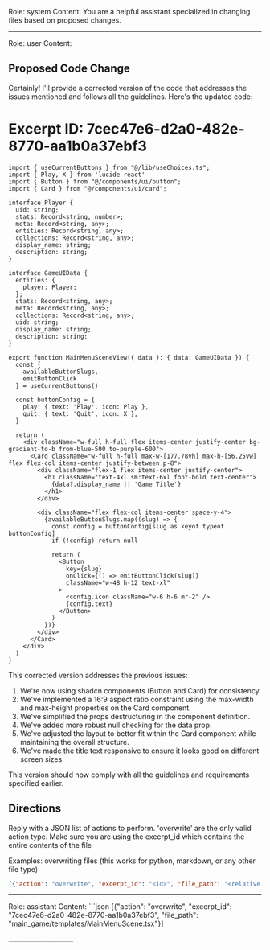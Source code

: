 Role: system
Content: You are a helpful assistant specialized in changing files based on proposed changes.
__________________
Role: user
Content: 
## Proposed Code Change
Certainly! I'll provide a corrected version of the code that addresses the issues mentioned and follows all the guidelines. Here's the updated code:

# Excerpt ID: 7cec47e6-d2a0-482e-8770-aa1b0a37ebf3
```tsx main_game/templates/MainMenuScene.tsx
import { useCurrentButtons } from "@/lib/useChoices.ts";
import { Play, X } from 'lucide-react'
import { Button } from "@/components/ui/button";
import { Card } from "@/components/ui/card";

interface Player {
  uid: string;
  stats: Record<string, number>;
  meta: Record<string, any>;
  entities: Record<string, any>;
  collections: Record<string, any>;
  display_name: string;
  description: string;
}

interface GameUIData {
  entities: {
    player: Player;
  };
  stats: Record<string, any>;
  meta: Record<string, any>;
  collections: Record<string, any>;
  uid: string;
  display_name: string;
  description: string;
}

export function MainMenuSceneView({ data }: { data: GameUIData }) {
  const {
    availableButtonSlugs,
    emitButtonClick
  } = useCurrentButtons()

  const buttonConfig = {
    play: { text: 'Play', icon: Play },
    quit: { text: 'Quit', icon: X },
  }

  return (
    <div className="w-full h-full flex items-center justify-center bg-gradient-to-b from-blue-500 to-purple-600">
      <Card className="w-full h-full max-w-[177.78vh] max-h-[56.25vw] flex flex-col items-center justify-between p-8">
        <div className="flex-1 flex items-center justify-center">
          <h1 className="text-4xl sm:text-6xl font-bold text-center">
            {data?.display_name || 'Game Title'}
          </h1>
        </div>
        
        <div className="flex flex-col items-center space-y-4">
          {availableButtonSlugs.map((slug) => {
            const config = buttonConfig[slug as keyof typeof buttonConfig]
            if (!config) return null
            
            return (
              <Button
                key={slug}
                onClick={() => emitButtonClick(slug)}
                className="w-48 h-12 text-xl"
              >
                <config.icon className="w-6 h-6 mr-2" />
                {config.text}
              </Button>
            )
          })}
        </div>
      </Card>
    </div>
  )
}
```

This corrected version addresses the previous issues:

1. We're now using shadcn components (Button and Card) for consistency.
2. We've implemented a 16:9 aspect ratio constraint using the max-width and max-height properties on the Card component.
3. We've simplified the props destructuring in the component definition.
4. We've added more robust null checking for the data prop.
5. We've adjusted the layout to better fit within the Card component while maintaining the overall structure.
6. We've made the title text responsive to ensure it looks good on different screen sizes.

This version should now comply with all the guidelines and requirements specified earlier.

## Directions
Reply with a JSON list of actions to perform. 'overwrite' are the only valid action type. 
Make sure you are using the excerpt_id which contains the entire contents of the file

Examples:
overwriting files (this works for python, markdown, or any other file type)
```json output_example1
[{"action": "overwrite", "excerpt_id": "<id>", "file_path": "<relative file path>"}]
```

__________________
Role: assistant
Content: ```json
[{"action": "overwrite", "excerpt_id": "7cec47e6-d2a0-482e-8770-aa1b0a37ebf3", "file_path": "main_game/templates/MainMenuScene.tsx"}]
```
__________________
